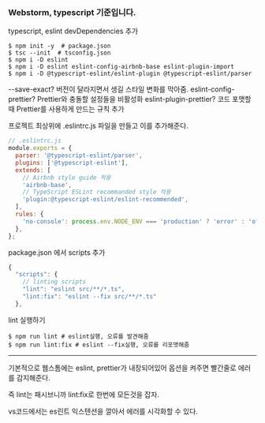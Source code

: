 ### Webstorm, typescript 기준입니다.

typescript, eslint devDependencies 추가

```shell
$ npm init -y  # package.json
$ tsc --init  # tsconfig.json
$ npm i -D eslint
$ npm i -D eslint eslint-config-airbnb-base eslint-plugin-import
$ npm i -D @typescript-eslint/eslint-plugin @typescript-eslint/parser
```

--save-exact? 버전이 달라지면서 생길 스타일 변화를 막아줌.
eslint-config-prettier? Prettier와 충돌할 설정들을 비활성화
eslint-plugin-prettier? 코드 포맷할 때 Prettier를 사용하게 만드는 규칙 추가

프로젝트 최상위에 .eslintrc.js 파일을 만들고 이를 추가해준다.
```js
// .eslintrc.js
module.exports = {
  parser: '@typescript-eslint/parser',
  plugins: ['@typescript-eslint'],
  extends: [
    // Airbnb style guide 적용
    'airbnb-base',
    // TypeScript ESLint recommanded style 적용
    'plugin:@typescript-eslint/eslint-recommended',
  ],
  rules: {
    'no-console': process.env.NODE_ENV === 'production' ? 'error' : 'off',
  },
};

```

package.json 에서 scripts 추가
```js
{
  "scripts": {
    // linting scripts
    "lint": "eslint src/**/*.ts",
    "lint:fix": "eslint --fix src/**/*.ts"
  },
```

lint 실행하기
```shell
$ npm run lint # eslint실행, 오류를 발견해줌
$ npm run lint:fix # eslint --fix실행, 오류를 리포맷해줌
```

<hr>

기본적으로 웹스톰에는 eslint, prettier가 내장되어있어 옵션을 켜주면 빨간줄로 에러를 감지해준다.

즉 lint는 패시브니까 lint:fix로 한번에 모든것을 잡자.

vs코드에서는 es린트 익스텐션을 깔아서 에러를 시각화할 수 있다.